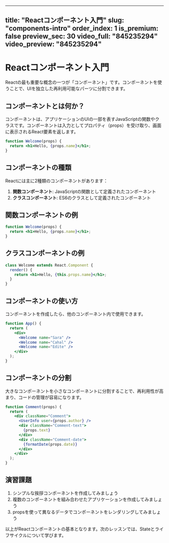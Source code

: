 
---
title: "Reactコンポーネント入門"
slug: "components-intro"
order_index: 1
is_premium: false
preview_sec: 30
video_full: "845235294"
video_preview: "845235294"
---

# Reactコンポーネント入門

Reactの最も重要な概念の一つが「コンポーネント」です。コンポーネントを使うことで、UIを独立した再利用可能なパーツに分割できます。

## コンポーネントとは何か？

コンポーネントは、アプリケーションのUIの一部を表すJavaScriptの関数やクラスです。コンポーネントは入力としてプロパティ（props）を受け取り、画面に表示されるReact要素を返します。

```jsx
function Welcome(props) {
  return <h1>Hello, {props.name}</h1>;
}
```

## コンポーネントの種類

Reactには主に2種類のコンポーネントがあります：

1. **関数コンポーネント**: JavaScriptの関数として定義されたコンポーネント
2. **クラスコンポーネント**: ES6のクラスとして定義されたコンポーネント

## 関数コンポーネントの例

```jsx
function Welcome(props) {
  return <h1>Hello, {props.name}</h1>;
}
```

## クラスコンポーネントの例

```jsx
class Welcome extends React.Component {
  render() {
    return <h1>Hello, {this.props.name}</h1>;
  }
}
```

## コンポーネントの使い方

コンポーネントを作成したら、他のコンポーネント内で使用できます。

```jsx
function App() {
  return (
    <div>
      <Welcome name="Sara" />
      <Welcome name="Cahal" />
      <Welcome name="Edite" />
    </div>
  );
}
```

## コンポーネントの分割

大きなコンポーネントを小さなコンポーネントに分割することで、再利用性が高まり、コードの管理が容易になります。

```jsx
function Comment(props) {
  return (
    <div className="Comment">
      <UserInfo user={props.author} />
      <div className="Comment-text">
        {props.text}
      </div>
      <div className="Comment-date">
        {formatDate(props.date)}
      </div>
    </div>
  );
}
```

## 演習課題

1. シンプルな挨拶コンポーネントを作成してみましょう
2. 複数のコンポーネントを組み合わせたアプリケーションを作成してみましょう
3. propsを使って異なるデータでコンポーネントをレンダリングしてみましょう

以上がReactコンポーネントの基本となります。次のレッスンでは、Stateとライフサイクルについて学びます。
